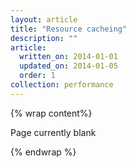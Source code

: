 ```yaml
---
layout: article
title: "Resource cacheing"
description: ""
article:
  written_on: 2014-01-01
  updated_on: 2014-01-05
  order: 1
collection: performance
---
```


{% wrap content%}

Page currently blank

{% endwrap %}
